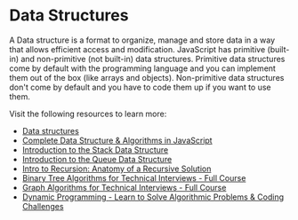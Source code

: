 # Data Structures

A Data structure is a format to organize, manage and store data in a way that allows efficient access and modification. JavaScript has primitive (built-in) and non-primitive (not built-in) data structures. Primitive data structures come by default with the programming language and you can implement them out of the box (like arrays and objects). Non-primitive data structures don't come by default and you have to code them up if you want to use them.

Visit the following resources to learn more:

- [Data structures](https://www.freecodecamp.org/news/data-structures-in-javascript-with-examples/#what-is-a-data-structure)
- [Complete Data Structure & Algorithms in JavaScript](https://youtu.be/5mEwh4MfwB4)
- [Introduction to the Stack Data Structure](https://youtu.be/4F-BnR2XwqU)
- [Introduction to the Queue Data Structure](https://youtu.be/GRA_3Ppl2ZI)
- [Intro to Recursion: Anatomy of a Recursive Solution](https://youtu.be/yBWlPte6FhA)
- [Binary Tree Algorithms for Technical Interviews - Full Course](https://youtu.be/fAAZixBzIAI)
- [Graph Algorithms for Technical Interviews - Full Course](https://youtu.be/tWVWeAqZ0WU)
- [Dynamic Programming - Learn to Solve Algorithmic Problems & Coding Challenges](https://youtu.be/oBt53YbR9Kk)
